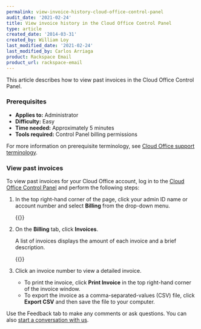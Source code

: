 ```yaml
---
permalink: view-invoice-history-cloud-office-control-panel
audit_date: '2021-02-24'
title: View invoice history in the Cloud Office Control Panel
type: article
created_date: '2014-03-31'
created_by: William Loy
last_modified_date: '2021-02-24'
last_modified_by: Carlos Arriaga
product: Rackspace Email
product_url: rackspace-email
---
```


This article describes how to view past invoices in the Cloud Office Control Panel.

### Prerequisites

- **Applies to:** Administrator
- **Difficulty:** Easy
- **Time needed:** Approximately 5 minutes
- **Tools required:**  Control Panel billing permissions

For more information on prerequisite terminology, see [Cloud Office support terminology](/support/how-to/cloud-office-support-terminology).

### View past invoices

To view past invoices for your Cloud Office account, log in to the
[Cloud Office Control Panel](https://cp.rackspace.com/) and perform the following
steps:

1. In the top right-hand corner of the page, click your admin ID name or account number and select **Billing** from the drop-down menu.

    {{<image src="picture1.png" alt="" title="">}}

2. On the **Billing** tab, click **Invoices**.

   A list of invoices displays the amount of each invoice and a brief description.

   {{<image src="picture2.png" alt="" title="">}}

3. Click an invoice number to view a detailed invoice.

   - To print the invoice, click **Print Invoice** in the top right-hand corner of the invoice window.
   - To export the invoice as a comma-separated-values (CSV) file, click **Export CSV** and then save the file to your computer.

Use the Feedback tab to make any comments or ask questions. You can also [start a conversation with us](https://www.rackspace.com/contact). 
